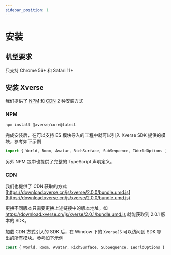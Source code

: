 ```yaml
---
sidebar_position: 1
---
```


# 安装

## 机型要求

只支持 Chrome 56+ 和 Safari 11+

## 安装 Xverse

我们提供了 [NPM](#NPM) 和 [CDN](#CDN) 2 种安装方式

### NPM

```shell
npm install @xverse/core@latest
```

完成安装后，在可以支持 ES 模块导入的工程中就可以引入 Xverse SDK 提供的模块，参考如下示例

```ts
import { World, Room, Avatar, RichSurface, SubSequence, IWorldOptions } from '@xverse/core'
```

另外 NPM 包中也提供了完整的 TypeScript 声明定义。

### CDN

我们也提供了 CDN 获取的方式
[https://download.xverse.cn/js/xverse/2.0.0/bundle.umd.js](https://download.xverse.cn/js/xverse/2.0.0/bundle.umd.js)

更换不同版本只需要更换上述链接中的版本地址，如 https://download.xverse.cn/js/xverse/2.0.1/bundle.umd.js 就能获取到 2.0.1 版本的 SDK。

加载 CDN 方式引入的 SDK 后，在 Window 下的 `XverseJS` 可以访问到 SDK 导出的所有模块。参考如下示例

```ts
const { World, Room, Avatar, RichSurface, SubSequence, IWorldOptions } = window.XverseJS
```
